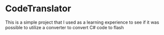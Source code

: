 CodeTranslator
==============

This is a simple project that I used as a learning experience to see if it was possible to utilize a converter to convert C# code to flash
